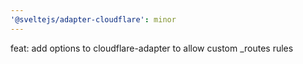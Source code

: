 ```yaml
---
'@sveltejs/adapter-cloudflare': minor
---
```


feat: add options to cloudflare-adapter to allow custom \_routes rules

